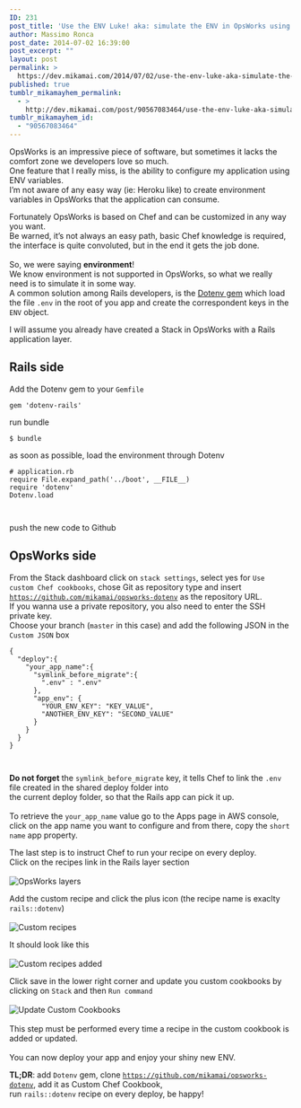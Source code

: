 ```yaml
---
ID: 231
post_title: 'Use the ENV Luke! aka: simulate the ENV in OpsWorks using Chef and Dotenv'
author: Massimo Ronca
post_date: 2014-07-02 16:39:00
post_excerpt: ""
layout: post
permalink: >
  https://dev.mikamai.com/2014/07/02/use-the-env-luke-aka-simulate-the-env-in/
published: true
tumblr_mikamayhem_permalink:
  - >
    http://dev.mikamai.com/post/90567083464/use-the-env-luke-aka-simulate-the-env-in
tumblr_mikamayhem_id:
  - "90567083464"
---
```

<p>OpsWorks is an impressive piece of software, but sometimes it lacks the comfort zone we developers love so much.<br />
One feature that I really miss, is the ability to configure my application using ENV variables.<br />
I&rsquo;m not aware of any easy way (ie: Heroku like) to create environment variables in OpsWorks that the application can consume.     </p>

<p>Fortunately OpsWorks is based on Chef and can be customized in any way you want.<br />
Be warned, it&rsquo;s not always an easy path, basic Chef knowledge is required, the interface is quite convoluted, but in the end it gets the job done.<br /><br />
So, we were saying <strong>environment</strong>! <br />
We know environment is not supported in OpsWorks, so what we really need is to simulate it in some way. <br />
A common solution among Rails developers, is the <a href="https://github.com/bkeepers/dotenv">Dotenv gem</a> which load the file <code>.env</code> in the root of you app and create the correspondent  keys in the <code>ENV</code> object.    </p>

<p>I will assume you already have created a Stack in OpsWorks with a Rails application layer.   </p>

<!--more-->

<h2>Rails side</h2>

<p>Add the Dotenv gem to your <code>Gemfile</code>    </p>
    <pre><code class="ruby">gem 'dotenv-rails'
</code></pre>

<p>run bundle</p>
    <pre><code class="bash">$ bundle
</code></pre>

<p>as soon as possible, load the environment through Dotenv   </p>
    <pre><code class="ruby"># application.rb
require File.expand_path('../boot', __FILE__)
require 'dotenv'
Dotenv.load

</code></pre>

<p>push the new code to Github  </p>

<h2>OpsWorks side</h2>

<p>From the Stack dashboard click on <code>stack settings</code>, select yes for <code>Use custom Chef cookbooks</code>, chose Git as repository type and insert <code><a href="https://github.com/mikamai/opsworks-dotenv">https://github.com/mikamai/opsworks-dotenv</a></code> as the repository URL.<br />
If you wanna use a private repository, you also need to enter the SSH private key.<br />
Choose your branch (<code>master</code> in this case) and add the following JSON in the <code>Custom JSON</code> box  </p>
    <pre><code class="javascript">{
  "deploy":{
    "your_app_name":{
      "symlink_before_migrate":{
        ".env" : ".env"
      },
      "app_env": {
        "YOUR_ENV_KEY": "KEY_VALUE",
        "ANOTHER_ENV_KEY": "SECOND_VALUE"
      }
    }
  }
}

</code></pre>

<p><strong>Do not forget</strong> the <code>symlink_before_migrate</code> key, it tells Chef to link the <code>.env</code> file created in the shared deploy folder into<br />
the current deploy folder, so that the Rails app can pick it up.<br /><br />
To retrieve the <code>your_app_name</code> value go to the Apps page in AWS console, click on the app name you want to configure and from there, copy the <code>short name</code> app property.   </p>

<p>The last step is to instruct Chef to run your recipe on every deploy. <br />
Click on the recipes link in the Rails layer section<br /><br /><img src="http://i.imgur.com/Oc2f8Ja.png" alt="OpsWorks layers" /></p>

<p>Add the custom recipe and click the plus icon (the recipe name is exaclty <code>rails::dotenv</code>)<br /><br /><img src="http://i.imgur.com/eC1E8sI.png" alt="Custom recipes" /></p>

<p>It should look like this<br /><br /><img src="http://i.imgur.com/t4XIA5i.png" alt="Custom recipes added" /></p>

<p>Click save in the lower right corner and update you custom cookbooks by clicking on <code>Stack</code> and then <code>Run command</code><br /><br /><img src="http://i.imgur.com/J1AYWgE.png" alt="Update Custom Cookbooks" /><br /><br />
This step must be performed every time a recipe in the custom cookbook is added or updated.<br /><br />
You can now deploy your app and enjoy your shiny new ENV.   </p>

<p><strong>TL;DR</strong>: add <code>Dotenv</code> gem, clone <code><a href="https://github.com/mikamai/opsworks-dotenv">https://github.com/mikamai/opsworks-dotenv</a></code>, add it as Custom Chef Cookbook, <br />
run <code>rails::dotenv</code>  recipe on every deploy, be happy!  </p>